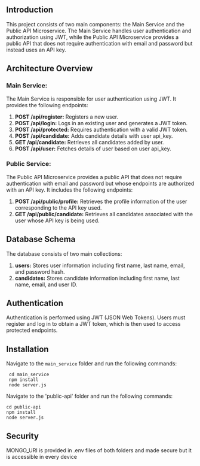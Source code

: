 

## Introduction

This project consists of two main components: the Main Service and the Public API Microservice. The Main Service handles user authentication and authorization using JWT, while the Public API Microservice provides a public API that does not require authentication with email and password but instead uses an API key.

## Architecture Overview

### Main Service:

The Main Service is responsible for user authentication using JWT. It provides the following endpoints:

1. **POST /api/register:** Registers a new user.
2. **POST /api/login:** Logs in an existing user and generates a JWT token.
3. **POST /api/protected:** Requires authentication with a valid JWT token.
4. **POST /api/candidate:** Adds candidate details with user api_key.
5. **GET /api/candidate:** Retrieves all candidates added by user.
6. **POST /api/user:** Fetches details of user based on user api_key.

### Public Service:

The Public API Microservice provides a public API that does not require authentication with email and password but whose endpoints are authorized with an API key. It includes the following endpoints:

1. **POST /api/public/profile:** Retrieves the profile information of the user corresponding to the API key used.
2. **GET /api/public/candidate:** Retrieves all candidates associated with the user whose API key is being used.

## Database Schema

The database consists of two main collections:

1. **users:** Stores user information including first name, last name, email, and password hash.
2. **candidates:** Stores candidate information including first name, last name, email, and user ID.

## Authentication

Authentication is performed using JWT (JSON Web Tokens). Users must register and log in to obtain a JWT token, which is then used to access protected endpoints.

## Installation

Navigate to the `main_service` folder and run the following commands:


     cd main_service
     npm install
     node server.js

 Navigate to the 'public-api' folder and run the following commands:
  
    cd public-api
    npm install
    node server.js
## Security

MONGO_URI is provided in .env files of both folders and made secure but it is accessible in every device 


